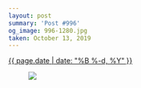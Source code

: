 ```yaml
---
layout: post
summary: 'Post #996'
og_image: 996-1280.jpg
taken: October 13, 2019
---
```


<div class="post">
 <time>
  <a href="/996">
   {{ page.date | date: "%B %-d, %Y" }}
  </a>
 </time>
 <a href="/996">
  <figure data-taken="10/13/2019">
   <img sizes="(min-width: 700px) 50vw, calc(100vw - 2rem)" src="{{ site.assets_url }}/996-640.jpg" srcset="{{ site.assets_url }}/996-320.jpg 320w, {{ site.assets_url }}/996-640.jpg 640w, {{ site.assets_url }}/996-960.jpg 960w, {{ site.assets_url }}/996-1280.jpg 1280w"/>
  </figure>
 </a>
</div>

